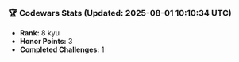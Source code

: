 ### 🏆 Codewars Stats (Updated: 2025-08-01 10:10:34 UTC)

- **Rank:** 8 kyu
- **Honor Points:** 3
- **Completed Challenges:** 1
